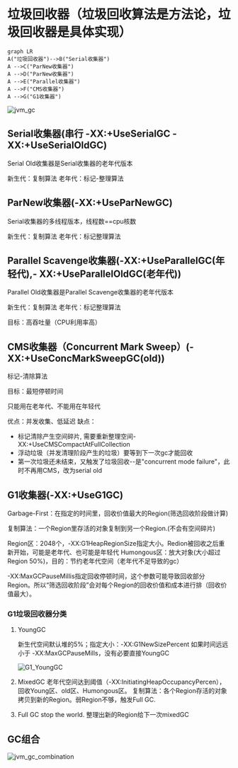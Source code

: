 # 垃圾回收器（垃圾回收算法是方法论，垃圾回收器是具体实现）

```mermaid
graph LR
A("垃圾回收器")-->B("Serial收集器")
A -->C("ParNew收集器")
A -->D("ParNew收集器")
A -->E("Parallel收集器")
A -->F("CMS收集器")
A -->G("G1收集器")
```

![jvm_gc](D:\project\huan415\JavaYang\jvm\images\jvm_gc.jpg)

## Serial收集器(串行  -XX:+UseSerialGC -XX:+UseSerialOldGC)

Serial Old收集器是Serial收集器的老年代版本

新生代：复制算法
老年代：标记-整理算法



## ParNew收集器(-XX:+UseParNewGC)

Serial收集器的多线程版本，线程数==cpu核数

新生代：复制算法
老年代：标记整理算法



## Parallel Scavenge收集器(-XX:+UseParallelGC(年轻代),- XX:+UseParallelOldGC(老年代))

Parallel Old收集器是Parallel Scavenge收集器的老年代版本

新生代：复制算法
老年代：标记整理算法

目标：高吞吐量（CPU利用率高）



## CMS收集器（Concurrent Mark Sweep）(-XX:+UseConcMarkSweepGC(old))

标记-清除算法

目标：最短停顿时间

只能用在老年代、不能用在年轻代

优点：并发收集、低延迟
缺点：

* 标记清除产生空间碎片, 需要重新整理空间-XX:+UseCMSCompactAtFullCollection
* 浮动垃圾（并发清理阶段产生的垃圾）要等到下一次gc才能回收 
* 第一次垃圾还未结束，又触发了垃圾回收--是"concurrent mode failure"，此时不再用CMS，改为serial old



## G1收集器(-XX:+UseG1GC)

Garbage-First：在指定的时间里，回收价值最大的Region(筛选回收阶段做计算)

复制算法：一个Region里存活的对象复制到另一个Region.(不会有空间碎片)

Region区：2048个，-XX:G1HeapRegionSize指定大小。Redion被回收之后重新开始，可能是老年代、也可能是年轻代
Humongous区：放大对象(大小超过Region 50%)，目的：节约老年代空间（老年代不足导致的gc）

-XX:MaxGCPauseMillis指定回收停顿时间，这个参数可能导致回收部分Region。所以“筛选回收阶段”会对每个Region的回收价值和成本进行排（回收价值最大）。

### G1垃圾回收器分类

1. YoungGC

   新生代空间默认堆的5%；指定大小：-XX:G1NewSizePercent
   如果时间远远小于 -XX:MaxGCPauseMills，没有必要直接YoungGC

   ![G1_YoungGC](https://raw.githubusercontent.com/huan415/JavaYang/master/assets/G1_YoungGC.jpg)

2. MixedGC
   老年代空间达到阈值（-XX:InitiatingHeapOccupancyPercen），回收Young区、old区、Humongous区。
   复制算法：各个Region存活的对象拷贝到新的Region。弱Region不够，触发Full GC.

3. Full GC
   stop the world. 整理出新的Region给下一次mixedGC



## GC组合

![jvm_gc_combination](https://raw.githubusercontent.com/huan415/JavaYang/master/assets/jvm_gc_combination.jpg)
